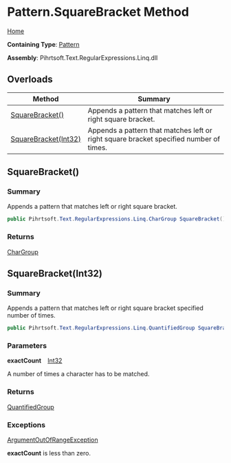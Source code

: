 # Pattern\.SquareBracket Method

[Home](../../../../../../README.md)

**Containing Type**: [Pattern](../README.md)

**Assembly**: Pihrtsoft\.Text\.RegularExpressions\.Linq\.dll

## Overloads

| Method | Summary |
| ------ | ------- |
| [SquareBracket()](#Pihrtsoft_Text_RegularExpressions_Linq_Pattern_SquareBracket) | Appends a pattern that matches left or right square bracket\. |
| [SquareBracket(Int32)](#Pihrtsoft_Text_RegularExpressions_Linq_Pattern_SquareBracket_System_Int32_) | Appends a pattern that matches left or right square bracket specified number of times\. |

## SquareBracket\(\) <a name="Pihrtsoft_Text_RegularExpressions_Linq_Pattern_SquareBracket"></a>

### Summary

Appends a pattern that matches left or right square bracket\.

```csharp
public Pihrtsoft.Text.RegularExpressions.Linq.CharGroup SquareBracket()
```

### Returns

[CharGroup](../../CharGroup/README.md)

## SquareBracket\(Int32\) <a name="Pihrtsoft_Text_RegularExpressions_Linq_Pattern_SquareBracket_System_Int32_"></a>

### Summary

Appends a pattern that matches left or right square bracket specified number of times\.

```csharp
public Pihrtsoft.Text.RegularExpressions.Linq.QuantifiedGroup SquareBracket(int exactCount)
```

### Parameters

**exactCount** &ensp; [Int32](https://docs.microsoft.com/en-us/dotnet/api/system.int32)

A number of times a character has to be matched\.

### Returns

[QuantifiedGroup](../../QuantifiedGroup/README.md)

### Exceptions

[ArgumentOutOfRangeException](https://docs.microsoft.com/en-us/dotnet/api/system.argumentoutofrangeexception)

**exactCount** is less than zero\.

